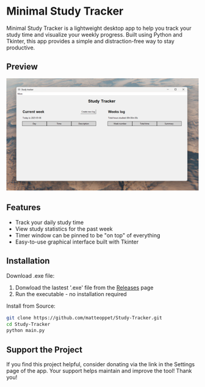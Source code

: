 # Minimal Study Tracker

Minimal Study Tracker is a lightweight desktop app to help you track your study time and visualize your weekly progress. Built using Python and Tkinter, this app provides a simple and distraction-free way to stay productive.

## Preview
![App Screenshot](assets/preview.png)

## Features
- Track your daily study time
- View study statistics for the past week
- Timer window can be pinned to be "on top" of everything
- Easy-to-use graphical interface built with Tkinter

## Installation
Download .exe file:
1. Donwload the lastest '.exe' file from the [Releases](https://github.com/matteoppet/Study-Tracker/releases) page
2. Run the executable - no installation required

Install from Source:
```bash
git clone https://github.com/matteoppet/Study-Tracker.git
cd Study-Tracker
python main.py
```

## Support the Project
If you find this project helpful, consider donating via the link in the Settings page of the app. Your support helps maintain and improve the tool! Thank you!